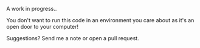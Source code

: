 A work in progress..

You don't want to run this code in an environment you care about as it's an open door to your computer! 

Suggestions? Send me a note or open a pull request.
